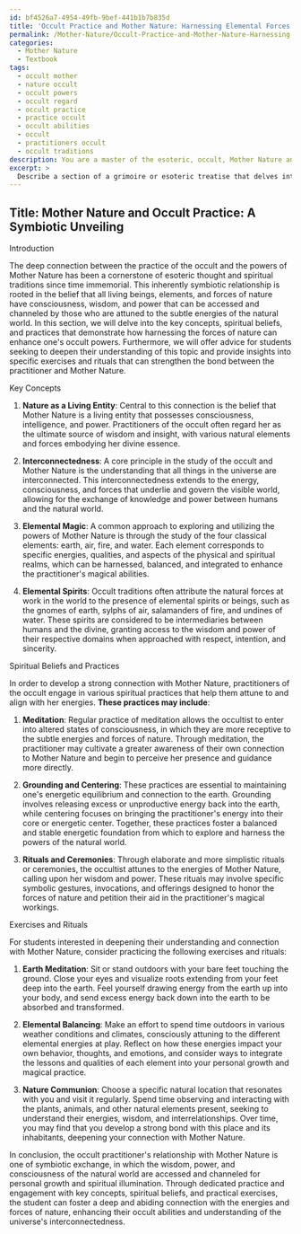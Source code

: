 ```yaml
---
id: bf4526a7-4954-49fb-9bef-441b1b7b835d
title: 'Occult Practice and Mother Nature: Harnessing Elemental Forces'
permalink: /Mother-Nature/Occult-Practice-and-Mother-Nature-Harnessing-Elemental-Forces/
categories:
  - Mother Nature
  - Textbook
tags:
  - occult mother
  - nature occult
  - occult powers
  - occult regard
  - occult practice
  - practice occult
  - occult abilities
  - occult
  - practitioners occult
  - occult traditions
description: You are a master of the esoteric, occult, Mother Nature and education, you have written many textbooks on the subject in ways that provide students with rich and deep understanding of the subject. You are being asked to write textbook-like sections on a topic and you do it with full context, explainability, and reliability in accuracy to the true facts of the topic at hand, in a textbook style that a student would easily be able to learn from, in a rich, engaging, and contextual way. Always include relevant context (such as formulas and history), related concepts, and in a way that someone can gain deep insights from.
excerpt: > 
  Describe a section of a grimoire or esoteric treatise that delves into the deep connection between the practice of the occult and the powers of Mother Nature, providing insights into the symbiotic relationship between a practitioner and the natural world. Explain the key concepts, spiritual beliefs, and practices that demonstrate how harnessing the forces of nature can enhance one's occult powers. Offer advice for students seeking to deepen their understanding of this topic, while mentioning specific exercises and rituals that can be used to establish a strong bond with Mother Nature.
---
```


## Title: Mother Nature and Occult Practice: A Symbiotic Unveiling

Introduction

The deep connection between the practice of the occult and the powers of Mother Nature has been a cornerstone of esoteric thought and spiritual traditions since time immemorial. This inherently symbiotic relationship is rooted in the belief that all living beings, elements, and forces of nature have consciousness, wisdom, and power that can be accessed and channeled by those who are attuned to the subtle energies of the natural world. In this section, we will delve into the key concepts, spiritual beliefs, and practices that demonstrate how harnessing the forces of nature can enhance one's occult powers. Furthermore, we will offer advice for students seeking to deepen their understanding of this topic and provide insights into specific exercises and rituals that can strengthen the bond between the practitioner and Mother Nature.

Key Concepts

1. ****Nature as a Living Entity****: Central to this connection is the belief that Mother Nature is a living entity that possesses consciousness, intelligence, and power. Practitioners of the occult often regard her as the ultimate source of wisdom and insight, with various natural elements and forces embodying her divine essence.

2. ****Interconnectedness****: A core principle in the study of the occult and Mother Nature is the understanding that all things in the universe are interconnected. This interconnectedness extends to the energy, consciousness, and forces that underlie and govern the visible world, allowing for the exchange of knowledge and power between humans and the natural world.

3. ****Elemental Magic****: A common approach to exploring and utilizing the powers of Mother Nature is through the study of the four classical elements: earth, air, fire, and water. Each element corresponds to specific energies, qualities, and aspects of the physical and spiritual realms, which can be harnessed, balanced, and integrated to enhance the practitioner's magical abilities.

4. ****Elemental Spirits****: Occult traditions often attribute the natural forces at work in the world to the presence of elemental spirits or beings, such as the gnomes of earth, sylphs of air, salamanders of fire, and undines of water. These spirits are considered to be intermediaries between humans and the divine, granting access to the wisdom and power of their respective domains when approached with respect, intention, and sincerity.

Spiritual Beliefs and Practices

In order to develop a strong connection with Mother Nature, practitioners of the occult engage in various spiritual practices that help them attune to and align with her energies. **These practices may include**:

1. ****Meditation****: Regular practice of meditation allows the occultist to enter into altered states of consciousness, in which they are more receptive to the subtle energies and forces of nature. Through meditation, the practitioner may cultivate a greater awareness of their own connection to Mother Nature and begin to perceive her presence and guidance more directly.

2. ****Grounding and Centering****: These practices are essential to maintaining one's energetic equilibrium and connection to the earth. Grounding involves releasing excess or unproductive energy back into the earth, while centering focuses on bringing the practitioner's energy into their core or energetic center. Together, these practices foster a balanced and stable energetic foundation from which to explore and harness the powers of the natural world.

3. ****Rituals and Ceremonies****: Through elaborate and more simplistic rituals or ceremonies, the occultist attunes to the energies of Mother Nature, calling upon her wisdom and power. These rituals may involve specific symbolic gestures, invocations, and offerings designed to honor the forces of nature and petition their aid in the practitioner's magical workings.

Exercises and Rituals

For students interested in deepening their understanding and connection with Mother Nature, consider practicing the following exercises and rituals:

1. ****Earth Meditation****: Sit or stand outdoors with your bare feet touching the ground. Close your eyes and visualize roots extending from your feet deep into the earth. Feel yourself drawing energy from the earth up into your body, and send excess energy back down into the earth to be absorbed and transformed.

2. ****Elemental Balancing****: Make an effort to spend time outdoors in various weather conditions and climates, consciously attuning to the different elemental energies at play. Reflect on how these energies impact your own behavior, thoughts, and emotions, and consider ways to integrate the lessons and qualities of each element into your personal growth and magical practice.

3. ****Nature Communion****: Choose a specific natural location that resonates with you and visit it regularly. Spend time observing and interacting with the plants, animals, and other natural elements present, seeking to understand their energies, wisdom, and interrelationships. Over time, you may find that you develop a strong bond with this place and its inhabitants, deepening your connection with Mother Nature.

In conclusion, the occult practitioner's relationship with Mother Nature is one of symbiotic exchange, in which the wisdom, power, and consciousness of the natural world are accessed and channeled for personal growth and spiritual illumination. Through dedicated practice and engagement with key concepts, spiritual beliefs, and practical exercises, the student can foster a deep and abiding connection with the energies and forces of nature, enhancing their occult abilities and understanding of the universe's interconnectedness.
